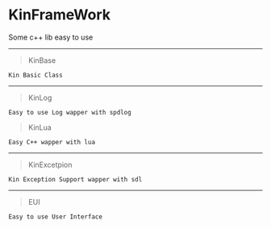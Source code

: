 # KinFrameWork

Some c++ lib easy to use

---
> KinBase

    Kin Basic Class

---
> KinLog

    Easy to use Log wapper with spdlog

> KinLua

    Easy C++ wapper with lua

---
> KinExcetpion

    Kin Exception Support wapper with sdl

---
> EUI

    Easy to use User Interface

